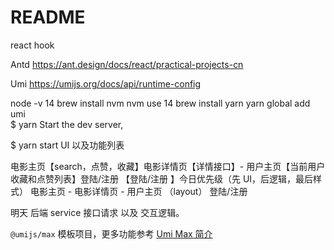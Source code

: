 # README

react hook

Antd https://ant.design/docs/react/practical-projects-cn

Umi https://umijs.org/docs/api/runtime-config

node -v 14 brew install nvm nvm use 14 brew install yarn yarn global add umi  
$ yarn Start the dev server,

$ yarn start UI 以及功能列表

电影主页【search，点赞，收藏】电影详情页【详情接口】- 用户主页【当前用户收藏和点赞列表】登陆/注册 【登陆/注册 】今日优先级（先 UI，后逻辑，最后样式） 电影主页 - 电影详情页 - 用户主页 （layout） 登陆/注册

明天 后端 service 接口请求 以及 交互逻辑。

`@umijs/max` 模板项目，更多功能参考 [Umi Max 简介](https://next.umijs.org/zh-CN/docs/max/introduce)
